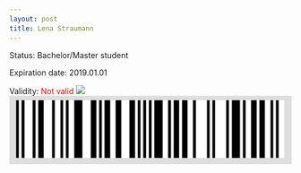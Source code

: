```yaml
---
layout: post
title: Lena Straumann
---
```


Status: Bachelor/Master student

Expiration date: 2019.01.01

Validity: <font color="red"> Not valid</font> 
![](/members/img/Lena_Straumann.png)
![](/members/img/bar.png)
